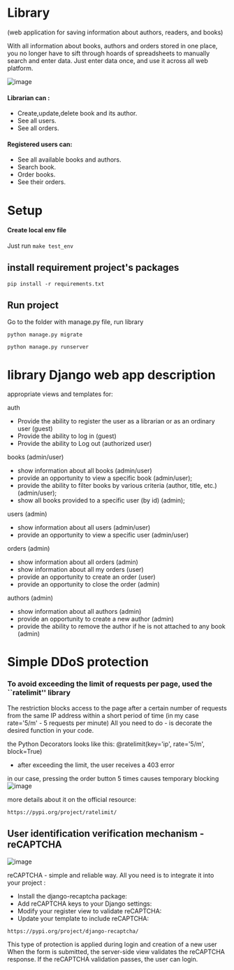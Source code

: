 # Library
(web application for saving information about authors, readers, and books)

With all information about books, authors and orders stored in one place, you no longer have to sift through hoards of spreadsheets to manually search and enter data. Just enter data once, and use it across all web platform.

![image](https://github.com/tsymbaliuk-ivan/library_promo/assets/99876130/3d84b6dd-4b65-49f1-a4e0-12d79451ebaf)


#### Librarian can :

- Create,update,delete book and its author. 
- See all users.
- See all orders.

#### Registered users can:

- See all available books and authors.
- Search book.
- Order books.
- See their orders. 

# Setup

#### Create local env file

Just run `make test_env`

## install requirement project's packages

```commandline
pip install -r requirements.txt
```

## Run project

Go to the folder with manage.py file, run library
```commandline
python manage.py migrate 
```

```commandline
python manage.py runserver
```


# library Django web app description

appropriate views and templates for:

auth
* Provide the ability to register the user as a librarian or as an ordinary user (guest)
* Provide the ability to log in (guest)
* Provide the ability to Log out (authorized user)


books  (admin/user)

* show information about all books (admin/user)
* provide an opportunity to view a specific book (admin/user);
* provide the ability to filter books by various criteria (author, title, etc.) (admin/user);
* show all books provided to a specific user (by id) (admin);

users  (admin)

* show information about all users (admin/user)
* provide an opportunity to view a specific user (admin/user)

orders  (admin)

* show information about all orders (admin)
* show information about all my orders (user)
* provide an opportunity to create an order (user)
* provide an opportunity to close the order  (admin)

authors  (admin)

* show information about all authors (admin)
* provide an opportunity to create a new author  (admin)
* provide the ability to remove the author if he is not attached to any book (admin)


# Simple DDoS protection

### To avoid exceeding the limit of requests per page, used the ``ratelimit'' library

The restriction blocks access to the page after a certain number of requests from the same IP address within a short period of time
(in my case rate='5/m' - 5 requests per minute)
All you need to do - is decorate the desired function in your code.

the Python Decorators looks like this:
@ratelimit(key='ip', rate='5/m', block=True)

* after exceeding the limit, the user receives a 403 error

in our case, pressing the order button 5 times causes temporary blocking
![image](https://github.com/tsymbaliuk-ivan/library_promo/assets/99876130/666a3017-cc7d-4e5a-8404-e28379b349fc)


more details about it on the official resource:
```commandline
https://pypi.org/project/ratelimit/
```

## User identification verification mechanism - reCAPTCHA

![image](https://github.com/tsymbaliuk-ivan/library_promo/assets/99876130/57b245bd-74a3-4732-9480-f56fd458bc5b)


reCAPTCHA - simple and reliable way. 
All you need is to integrate it into your project :

* Install the django-recaptcha package:
* Add reCAPTCHA keys to your Django settings:
* Modify your register view to validate reCAPTCHA:
* Update your template to include reCAPTCHA:

```commandline
https://pypi.org/project/django-recaptcha/
```
This type of protection is applied during login and creation of a new user
When the form is submitted, the server-side view validates the reCAPTCHA response.
If the reCAPTCHA validation passes, the user can login.

